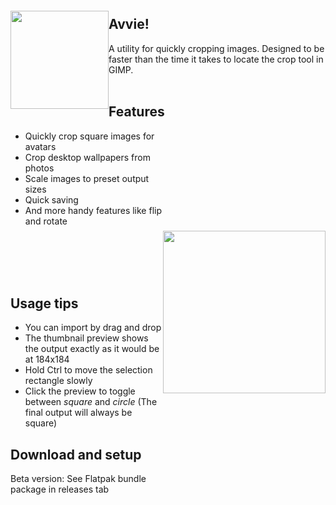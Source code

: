 
<img src="https://user-images.githubusercontent.com/17271572/62006477-0134ed00-b195-11e9-9f0e-a9d32d7e7ebc.png" align="left" height="157px" hspace="0px" vspace="20px">

## Avvie!

A utility for quickly cropping images. Designed to be faster than the time it takes to locate the crop tool in GIMP.
<br><br>

## Features

<img src="https://user-images.githubusercontent.com/17271572/62346882-e0c9b180-b54b-11e9-9fbd-aa313928ef23.png" hspace="0px" vspace="160px" height="260px" align="right">

 - Quickly crop square images for avatars
 - Crop desktop wallpapers from photos
 - Scale images to preset output sizes
 - Quick saving
 - And more handy features like flip and rotate

<br><br><br><br>

## Usage tips

 - You can import by drag and drop
 - The thumbnail preview shows the output exactly as it would be at 184x184
 - Hold <kdb>Ctrl</kbd> to move the selection rectangle slowly
 - Click the preview to toggle between *square* and *circle* (The final output will always be square)

## Download and setup

Beta version: See Flatpak bundle package in releases tab
